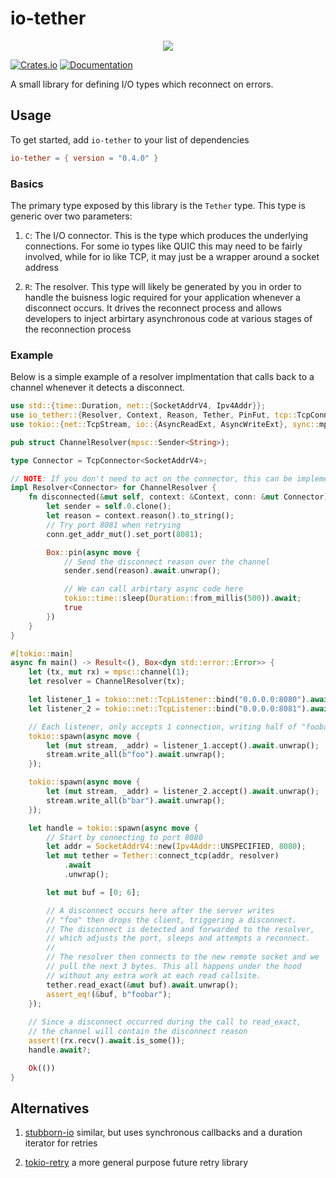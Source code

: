 # io-tether

<p align="center">
  <img src="https://cdn.akamai.steamstatic.com/apps/dota2/images/dota_react/abilities/wisp_tether.png" />
</p>

[![Crates.io](https://img.shields.io/crates/v/io-tether.svg)](https://crates.io/crates/io-tether)
[![Documentation](https://docs.rs/io-tether/badge.svg)](https://docs.rs/io-tether/)

A small library for defining I/O types which reconnect on errors. 

## Usage

To get started, add `io-tether` to your list of dependencies

```toml
io-tether = { version = "0.4.0" }
```

### Basics

The primary type exposed by this library is the `Tether` type. This
type is generic over two parameters:

1. `C`: The I/O connector. This is the type which produces the
   underlying connections. For some io types like QUIC this may 
   need to be fairly involved, while for io like TCP, it may just
   be a wrapper around a socket address

1. `R`: The resolver. This type will likely be generated by you in
   order to handle the buisness logic required for your application
   whenever a disconnect occurs. It drives the reconnect process and
   allows developers to inject arbirtary asynchronous code at various
   stages of the reconnection process

### Example

Below is a simple example of a resolver implmentation that calls back
to a channel whenever it detects a disconnect.

```rust
use std::{time::Duration, net::{SocketAddrV4, Ipv4Addr}};
use io_tether::{Resolver, Context, Reason, Tether, PinFut, tcp::TcpConnector};
use tokio::{net::TcpStream, io::{AsyncReadExt, AsyncWriteExt}, sync::mpsc};

pub struct ChannelResolver(mpsc::Sender<String>);

type Connector = TcpConnector<SocketAddrV4>;

// NOTE: If you don't need to act on the connector, this can be implemented for generic `C`
impl Resolver<Connector> for ChannelResolver {
    fn disconnected(&mut self, context: &Context, conn: &mut Connector) -> PinFut<bool> {
        let sender = self.0.clone();
        let reason = context.reason().to_string();
        // Try port 8081 when retrying
        conn.get_addr_mut().set_port(8081);

        Box::pin(async move {
            // Send the disconnect reason over the channel
            sender.send(reason).await.unwrap();

            // We can call arbirtary async code here
            tokio::time::sleep(Duration::from_millis(500)).await;
            true
        })
    }
}

#[tokio::main]
async fn main() -> Result<(), Box<dyn std::error::Error>> {
    let (tx, mut rx) = mpsc::channel(1);
    let resolver = ChannelResolver(tx);

    let listener_1 = tokio::net::TcpListener::bind("0.0.0.0:8080").await?;
    let listener_2 = tokio::net::TcpListener::bind("0.0.0.0:8081").await?;

    // Each listener, only accepts 1 connection, writing half of "foobar"
    tokio::spawn(async move {
        let (mut stream, _addr) = listener_1.accept().await.unwrap();
        stream.write_all(b"foo").await.unwrap();
    });

    tokio::spawn(async move {
        let (mut stream, _addr) = listener_2.accept().await.unwrap();
        stream.write_all(b"bar").await.unwrap();
    });

    let handle = tokio::spawn(async move {
        // Start by connecting to port 8080
        let addr = SocketAddrV4::new(Ipv4Addr::UNSPECIFIED, 8080);
        let mut tether = Tether::connect_tcp(addr, resolver)
            .await
            .unwrap();

        let mut buf = [0; 6];

        // A disconnect occurs here after the server writes
        // "foo" then drops the client, triggering a disconnect. 
        // The disconnect is detected and forwarded to the resolver, 
        // which adjusts the port, sleeps and attempts a reconnect. 
        // 
        // The resolver then connects to the new remote socket and we 
        // pull the next 3 bytes. This all happens under the hood 
        // without any extra work at each read callsite.
        tether.read_exact(&mut buf).await.unwrap();
        assert_eq!(&buf, b"foobar");
    });
    
    // Since a disconnect occurred during the call to read_exact,
    // the channel will contain the disconnect reason
    assert!(rx.recv().await.is_some());
    handle.await?;

    Ok(())
}
```

## Alternatives

1. [stubborn-io](https://crates.io/crates/stubborn-io) similar, but
   uses synchronous callbacks and a duration iterator for retries

2. [tokio-retry](https://crates.io/crates/tokio-retry) a more general
   purpose future retry library
